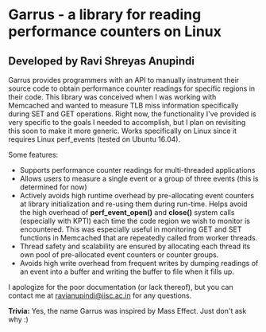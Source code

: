 # Garrus - a library for reading performance counters on Linux
## Developed by Ravi Shreyas Anupindi

Garrus provides programmers with an API to manually instrument their source code to obtain performance counter readings for specific regions in their code. This library was conceived when I was working with Memcached and wanted to measure TLB miss information specifically during SET and GET operations. Right now, the functionality I've provided is very specific to the goals I needed to accomplish, but I plan on revisiting this soon to make it more generic. Works specifically on Linux since it requires Linux perf_events (tested on Ubuntu 16.04).

Some features:
- Supports performance counter readings for multi-threaded applications
- Allows users to measure a single event or a group of three events (this is determined for now)
- Actively avoids high runtime overhead by pre-allocating event counters at library initialization and re-using them during run-time. Helps avoid the high overhead of **perf_event_open()** and **close()** system calls (especially with KPTI) each time the code region we wish to monitor is encountered. This was especially useful in monitoring GET and SET functions in Memcached that are repeatedly called from worker threads.
- Thread safety and scalability are ensured by allocating each thread its own pool of pre-allocated event counters or counter groups.
- Avoids high write overhead from frequent writes by dumping readings of an event into a buffer and writing the buffer to file when it fills up.

I apologize for the poor documentation (or lack thereof), but you can contact me at ravianupindi@iisc.ac.in for any questions.

**Trivia:** Yes, the name Garrus was inspired by Mass Effect. Just don't ask why :)
